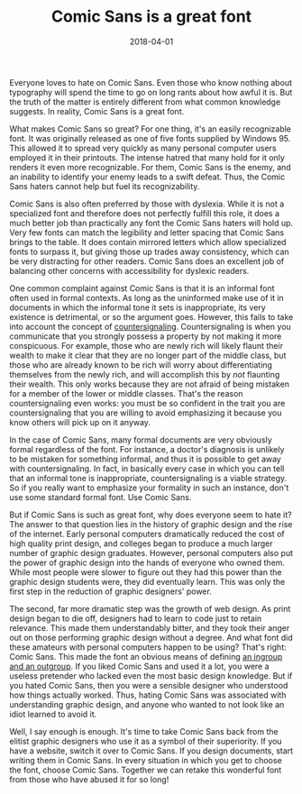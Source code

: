﻿---
layout: post
title: "Comic Sans is a great font"
date: 2018-04-01
---
Everyone loves to hate on Comic Sans. Even those who know nothing about typography will spend the time to go on long rants about how awful it is. But the truth of the matter is entirely different from what common knowledge suggests. In reality, Comic Sans is a great font.

What makes Comic Sans so great? For one thing, it's an easily recognizable font. It was originally released as one of five fonts supplied by Windows 95. This allowed it to spread very quickly as many personal computer users employed it in their printouts. The intense hatred that many hold for it only renders it even more recognizable. For them, Comic Sans is the enemy, and an inability to identify your enemy leads to a swift defeat. Thus, the Comic Sans haters cannot help but fuel its recognizability.

<!--break-->

Comic Sans is also often preferred by those with dyslexia. While it is not a specialized font and therefore does not perfectly fulfill this role, it does a much better job than practically any font the Comic Sans haters will hold up. Very few fonts can match the legibility and letter spacing that Comic Sans brings to the table. It does contain mirrored letters which allow specialized fonts to surpass it, but giving those up trades away consistency, which can be very distracting for other readers. Comic Sans does an excellent job of balancing other concerns with accessibility for dyslexic readers.

One common complaint against Comic Sans is that it is an informal font often used in formal contexts. As long as the uninformed make use of it in documents in which the informal tone it sets is inappropriate, its very existence is detrimental, or so the argument goes. However, this fails to take into account the concept of [countersignaling](https://conceptually.org/concepts/signalling-and-countersignalling/). Countersignaling is when you communicate that you strongly possess a property by not making it more conspicuous. For example, those who are newly rich will likely flaunt their wealth to make it clear that they are no longer part of the middle class, but those who are already known to be rich will worry about differentiating themselves from the newly rich, and will accomplish this by *not* flaunting their wealth. This only works because they are not afraid of being mistaken for a member of the lower or middle classes. That's the reason countersignaling even works: you must be so confident in the trait you are countersignaling that you are willing to avoid emphasizing it because you know others will pick up on it anyway.

In the case of Comic Sans, many formal documents are very obviously formal regardless of the font. For instance, a doctor's diagnosis is unlikely to be mistaken for something informal, and thus it is possible to get away with countersignaling. In fact, in basically every case in which you can tell that an informal tone is inappropriate, countersignaling is a viable strategy. So if you really want to emphasize your formality in such an instance, don't use some standard formal font. Use Comic Sans.

But if Comic Sans is such as great font, why does everyone seem to hate it? The answer to that question lies in the history of graphic design and the rise of the internet. Early personal computers dramatically reduced the cost of high quality print design, and colleges began to produce a much larger number of graphic design graduates. However, personal computers also put the power of graphic design into the hands of everyone who owned them. While most people were slower to figure out they had this power than the graphic design students were, they did eventually learn. This was only the first step in the reduction of graphic designers' power.

The second, far more dramatic step was the growth of web design. As print design began to die off, designers had to learn to code just to retain relevance. This made them understandably bitter, and they took their anger out on those performing graphic design without a degree. And what font did these amateurs with personal computers happen to be using? That's right: Comic Sans. This made the font an obvious means of defining [an ingroup and an outgroup](https://en.wikipedia.org/wiki/Ingroups_and_outgroups). If you liked Comic Sans and used it a lot, you were a useless pretender who lacked even the most basic design knowledge. But if you hated Comic Sans, then you were a sensible designer who understood how things actually worked. Thus, hating Comic Sans was associated with understanding graphic design, and anyone who wanted to not look like an idiot learned to avoid it.

Well, I say enough is enough. It's time to take Comic Sans back from the elitist graphic designers who use it as a symbol of their superiority. If you have a website, switch it over to Comic Sans. If you design documents, start writing them in Comic Sans. In every situation in which you get to choose the font, choose Comic Sans. Together we can retake this wonderful font from those who have abused it for so long!
